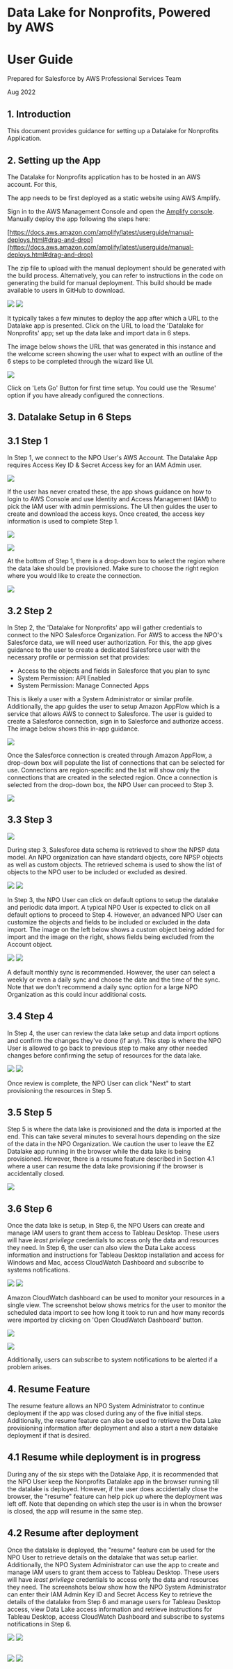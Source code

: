 
# ­­

# Data Lake for Nonprofits, Powered by AWS

# User Guide

Prepared for Salesforce by AWS Professional Services Team

Aug 2022

## 1. Introduction

This document provides guidance for setting up a Datalake for Nonprofits Application.

## 2. Setting up the App

The Datalake for Nonprofits application has to be hosted in an AWS account. For this,

The app needs to be first deployed as a static website using AWS Amplify.

Sign in to the AWS Management Console and open the [Amplify console](https://us-east-1.console.aws.amazon.com/amplify/home?region=us-east-1#/). Manually deploy the app following the steps here:

[https://docs.aws.amazon.com/amplify/latest/userguide/manual-deploys.html#drag-and-drop](https://docs.aws.amazon.com/amplify/latest/userguide/manual-deploys.html#drag-and-drop)

The zip file to upload with the manual deployment should be generated with the build process. Alternatively, you can refer to instructions in the code on generating the build for manual deployment. This build should be made available to users in GitHub to download.

![](https://github.com/salesforce-misc/Data-Lake-for-Nonprofits/blob/main/app/src/images/screenshots/Setting-Up-App-1.png) ![](https://github.com/salesforce-misc/Data-Lake-for-Nonprofits/blob/main/app/src/images/screenshots/Setting-Up-App-2.png)

It typically takes a few minutes to deploy the app after which a URL to the Datalake app is presented. ­Click on the URL to load the 'Datalake for Nonprofits' app; set up the data lake and import data in 6 steps.

The image below shows the URL that was generated in this instance and the welcome screen showing the user what to expect with an outline of the 6 steps to be completed through the wizard like UI.

![](https://github.com/salesforce-misc/Data-Lake-for-Nonprofits/blob/main/app/src/images/screenshots/Setting-Up-App-3.png)

Click on 'Lets Go' Button for first time setup. You could use the 'Resume' option if you have already configured the connections.

## 3. Datalake Setup in 6 Steps

## 3.1 Step 1

In Step 1, we connect to the NPO User's AWS Account. The Datalake App requires Access Key ID & Secret Access key for an IAM Admin user.

![](https://github.com/salesforce-misc/Data-Lake-for-Nonprofits/blob/main/app/src/images/screenshots/Step-1.1.png)

If the user has never created these, the app shows guidance on how to login to AWS Console and use Identity and Access Management (IAM) to pick the IAM user with admin permissions. The UI then guides the user to create and download the access keys. Once created, the access key information is used to complete Step 1.

![](https://github.com/salesforce-misc/Data-Lake-for-Nonprofits/blob/main/app/src/images/screenshots/Step-1.2.png)

![](https://github.com/salesforce-misc/Data-Lake-for-Nonprofits/blob/main/app/src/images/screenshots/Step-1.3.png)

At the bottom of Step 1, there is a drop-down box to select the region where the data lake should be provisioned. Make sure to choose the right region where you would like to create the connection.

![](https://github.com/salesforce-misc/Data-Lake-for-Nonprofits/blob/main/app/src/images/screenshots/Step-1.4.png)

## 3.2 Step 2

In Step 2, the 'Datalake for Nonprofits' app will gather credentials to connect to the NPO Salesforce Organization. For AWS to access the NPO's Salesforce data, we will need user authorization. For this, the app gives guidance to the user to create a dedicated Salesforce user with the necessary profile or permission set that provides:

- Access to the objects and fields in Salesforce that you plan to sync
- System Permission: API Enabled
- System Permission: Manage Connected Apps

This is likely a user with a System Administrator or similar profile. Additionally, the app guides the user to setup Amazon AppFlow which is a service that allows AWS to connect to Salesforce. The user is guided to create a Salesforce connection, sign in to Salesforce and authorize access. The image below shows this in-app guidance.

![](https://github.com/salesforce-misc/Data-Lake-for-Nonprofits/blob/main/app/src/images/screenshots/Step-2.1.png)

Once the Salesforce connection is created through Amazon AppFlow, a drop-down box will populate the list of connections that can be selected for use. Connections are region-specific and the list will show only the connections that are created in the selected region. Once a connection is selected from the drop-down box, the NPO User can proceed to Step 3.

![](https://github.com/salesforce-misc/Data-Lake-for-Nonprofits/blob/main/app/src/images/screenshots/Step-2.2.png)

## 3.3 Step 3

![](https://github.com/salesforce-misc/Data-Lake-for-Nonprofits/blob/main/app/src/images/screenshots/Step-3.1.png)

During step 3, Salesforce data schema is retrieved to show the NPSP data model. An NPO organization can have standard objects, core NPSP objects as well as custom objects. The retrieved schema is used to show the list of objects to the NPO user to be included or excluded as desired.

![](https://github.com/salesforce-misc/Data-Lake-for-Nonprofits/blob/main/app/src/images/screenshots/Step-3.2.png) ![](https://github.com/salesforce-misc/Data-Lake-for-Nonprofits/blob/main/app/src/images/screenshots/Step-3.3.png)

In Step 3, the NPO User can click on default options to setup the datalake and periodic data import. A typical NPO User is expected to click on all default options to proceed to Step 4. However, an advanced NPO User can customize the objects and fields to be included or excluded in the data import. The image on the left below shows a custom object being added for import and the image on the right, shows fields being excluded from the Account object.

![](https://github.com/salesforce-misc/Data-Lake-for-Nonprofits/blob/main/app/src/images/screenshots/Step-3.4.png) ![](https://github.com/salesforce-misc/Data-Lake-for-Nonprofits/blob/main/app/src/images/screenshots/Step-3.5.png)

A default monthly sync is recommended. However, the user can select a weekly or even a daily sync and choose the date and the time of the sync. Note that we don't recommend a daily sync option for a large NPO Organization as this could incur additional costs.

## 3.4 Step 4

In Step 4, the user can review the data lake setup and data import options and confirm the changes they've done (if any). This step is where the NPO User is allowed to go back to previous step to make any other needed changes before confirming the setup of resources for the data lake.

![](https://github.com/salesforce-misc/Data-Lake-for-Nonprofits/blob/main/app/src/images/screenshots/Step-4.1.png) ![](https://github.com/salesforce-misc/Data-Lake-for-Nonprofits/blob/main/app/src/images/screenshots/Step-4.2.png)

Once review is complete, the NPO User can click "Next" to start provisioning the resources in Step 5.

## 3.5 Step 5

Step 5 is where the data lake is provisioned and the data is imported at the end. This can take several minutes to several hours depending on the size of the data in the NPO Organization. We caution the user to leave the EZ Datalake app running in the browser while the data lake is being provisioned. However, there is a resume feature described in Section 4.1 where a user can resume the data lake provisioning if the browser is accidentally closed.

![](https://github.com/salesforce-misc/Data-Lake-for-Nonprofits/blob/main/app/src/images/screenshots/Step-5.png)

## 3.6 Step 6

Once the data lake is setup, in Step 6, the NPO Users can create and manage IAM users to grant them access to Tableau Desktop. These users will have _least privilege_ credentials to access only the data and resources they need. In Step 6, the user can also view the Data Lake access information and instructions for Tableau Desktop installation and access for Windows and Mac, access CloudWatch Dashboard and subscribe to systems notifications.

![](https://github.com/salesforce-misc/Data-Lake-for-Nonprofits/blob/main/app/src/images/screenshots/Step-6.1.png) ![](https://github.com/salesforce-misc/Data-Lake-for-Nonprofits/blob/main/app/src/images/screenshots/Step-6.2.png)

Amazon CloudWatch dashboard can be used to monitor your resources in a single view. The screenshot below shows metrics for the user to monitor the scheduled data import to see how long it took to run and how many records were imported by clicking on 'Open CloudWatch Dashboard' button.

![](https://github.com/salesforce-misc/Data-Lake-for-Nonprofits/blob/main/app/src/images/screenshots/Step-6.3.png)

![](https://github.com/salesforce-misc/Data-Lake-for-Nonprofits/blob/main/app/src/images/screenshots/Step-6.4.png)

Additionally, users can subscribe to system notifications to be alerted if a problem arises.

## 4. Resume Feature

The resume feature allows an NPO System Administrator to continue deployment if the app was closed during any of the five initial steps. Additionally, the resume feature can also be used to retrieve the Data Lake provisioning information after deployment and also a start a new datalake deployment if that is desired.

## 4.1 Resume while deployment is in progress

During any of the six steps with the Datalake App, it is recommended that the NPO User keep the Nonprofits Datalake app in the browser running till the datalake is deployed. However, if the user does accidentally close the browser, the "resume" feature can help pick up where the deployment was left off. Note that depending on which step the user is in when the browser is closed, the app will resume in the same step.

## 4.2 Resume after deployment

Once the datalake is deployed, the "resume" feature can be used for the NPO User to retrieve details on the datalake that was setup earlier. Additionally, the NPO System Administrator can use the app to create and manage IAM users to grant them access to Tableau Desktop. These users will have _least privilege_ credentials to access only the data and resources they need. The screenshots below show how the NPO System Administrator can enter their IAM Admin Key ID and Secret Access Key to retrieve the details of the datalake from Step 6 and manage users for Tableau Desktop access, view Data Lake access information and retrieve instructions for Tableau Desktop, access CloudWatch Dashboard and subscribe to systems notifications in Step 6.

![](https://github.com/salesforce-misc/Data-Lake-for-Nonprofits/blob/main/app/src/images/screenshots/Resume-1.png) ![](https://github.com/salesforce-misc/Data-Lake-for-Nonprofits/blob/main/app/src/images/screenshots/Resume-2.png)

##

![](https://github.com/salesforce-misc/Data-Lake-for-Nonprofits/blob/main/app/src/images/screenshots/Resume-3.png) ![](https://github.com/salesforce-misc/Data-Lake-for-Nonprofits/blob/main/app/src/images/screenshots/Resume-4.png)

## 4.3 Resume another datalake

Typically, an NPO User is expected to setup a single datalake. If for any reason, a new datalake needs to be setup, the same app can be utilized to deploy another datalake. This can be useful perhaps if a datalake for a sandbox needs to be setup first before moving to production organization. The "resume" feature can then be used to view and manage the multiple datalake as show below in the screenshots.

![](https://github.com/salesforce-misc/Data-Lake-for-Nonprofits/blob/main/app/src/images/screenshots/Resume-5.png) ![](https://github.com/salesforce-misc/Data-Lake-for-Nonprofits/blob/main/app/src/images/screenshots/Resume-6.png)

## 5. Data Consistency / Data Deletion

Data can be deleted in Salesforce in multiple ways triggering soft deletes and hard deletes. The Datalake app ensures data consistency with the data in the Salesforce by performing full data import on each periodic sync operation.
